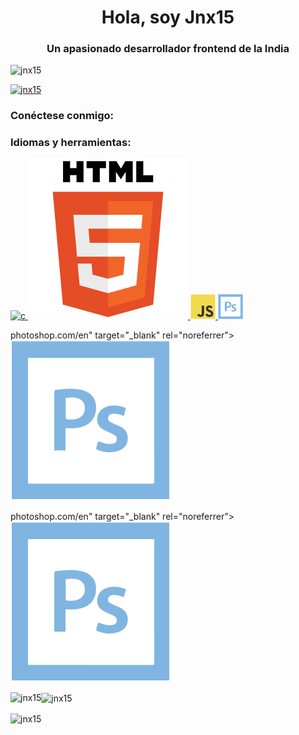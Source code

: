 <h1 align="center">Hola, soy Jnx15</h1>
<h3 align="center">Un apasionado desarrollador frontend de la India</h3>

<p align="left"> <img src=" https://komarev.com/ghpvc/?username=jnx15&label=Profile%20views&color=0e75b6&style=flat" alt="jnx15" /> </p>

<p align="left"> <a href="https:/ /github.com/ryo-ma/github-profile-trofeo"><img src="https://github-perfil-trofeo.vercel.app/?username=jnx15" alt="jnx15" /></a > </p>

<h3 align="left">Conéctese conmigo:</h3>
<p align="left">
</p>

<h3 align="left">Idiomas y herramientas:</h3>
<p align="left"> <a href="https://www.cprogramming.com/" target="_blank" rel="noreferrer"> <img src="https://raw.githubusercontent.com/ devicons/devicon/master/icons/c/c-original.svg" alt="c" width="40" height="40"/> </a> <a href="https://www.w3. org/html/" target="_blank" rel="noreferrer"> <img src="https://raw.githubusercontent.com/devicons/devicon/master/icons/html5/html5-original-wordmark.svg" alt ="html5" ancho="40" altura="40"/> </a> <a href="https://developer.mozilla.org/en-US/docs/Web/JavaScript" target="_blank" rel="noremitente"><img src="https://raw.githubusercontent.com/devicons/devicon/master/icons/javascript/javascript-original.svg" alt="javascript" width="40" height="40"/> </ a> <a href="https://www.photoshop.com/en" target="_blank" rel="noreferrer"> <img src="https://raw.githubusercontent.com/devicons/devicon/master /icons/photoshop/photoshop-line.svg" alt="photoshop" width="40" height="40"/> </a> </p>photoshop.com/en" target="_blank" rel="noreferrer"> <img src="https://raw.githubusercontent.com/devicons/devicon/master/icons/photoshop/photoshop-line.svg" alt= "photoshop" ancho="40" altura="40"/> </a> </p>photoshop.com/en" target="_blank" rel="noreferrer"> <img src="https://raw.githubusercontent.com/devicons/devicon/master/icons/photoshop/photoshop-line.svg" alt= "photoshop" ancho="40" altura="40"/> </a> </p>

<p><img align="left" src="https://github-readme-stats.vercel.app/api/top-langs?username=jnx15&show_icons=true&locale=en&layout=compact" alt="jnx15" /> </p>

<p> <img align="center" src="https://github-readme-stats.vercel.app/api?username=jnx15&show_icons=true&locale=en" alt="jnx15" /> </p>

<p><img align="center" src="https://github-readme-streak-stats.herokuapp.com/?user=jnx15&" alt="jnx15" /></p>

